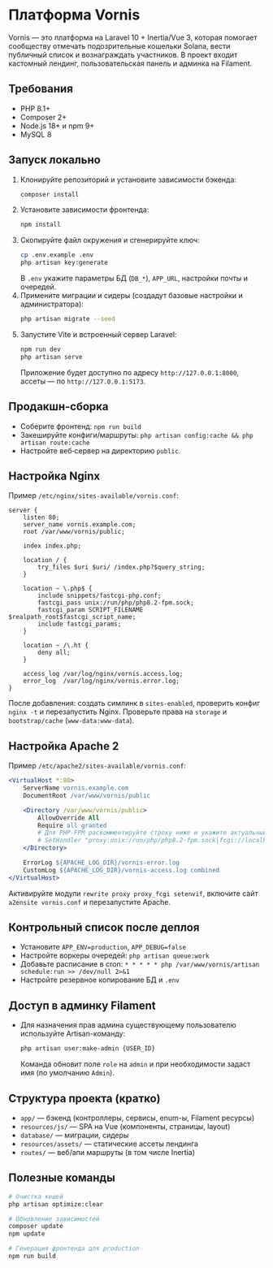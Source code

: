 # Платформа Vornis

Vornis — это платформа на Laravel 10 + Inertia/Vue 3, которая помогает сообществу отмечать подозрительные кошельки Solana, вести публичный список и вознаграждать участников. В проект входит кастомный лендинг, пользовательская панель и админка на Filament.

## Требования
- PHP 8.1+
- Composer 2+
- Node.js 18+ и npm 9+
- MySQL 8

## Запуск локально
1. Клонируйте репозиторий и установите зависимости бэкенда:
   ```bash
   composer install
   ```
2. Установите зависимости фронтенда:
   ```bash
   npm install
   ```
3. Скопируйте файл окружения и сгенерируйте ключ:
   ```bash
   cp .env.example .env
   php artisan key:generate
   ```
   В `.env` укажите параметры БД (`DB_*`), `APP_URL`, настройки почты и очередей.
4. Примените миграции и сидеры (создадут базовые настройки и администратора):
   ```bash
   php artisan migrate --seed
   ```
5. Запустите Vite и встроенный сервер Laravel:
   ```bash
   npm run dev
   php artisan serve
   ```
   Приложение будет доступно по адресу `http://127.0.0.1:8000`, ассеты — по `http://127.0.0.1:5173`.

## Продакшн-сборка
- Соберите фронтенд: `npm run build`
- Закешируйте конфиги/маршруты: `php artisan config:cache && php artisan route:cache`
- Настройте веб‑сервер на директорию `public`.

## Настройка Nginx
Пример `/etc/nginx/sites-available/vornis.conf`:
```nginx
server {
    listen 80;
    server_name vornis.example.com;
    root /var/www/vornis/public;

    index index.php;

    location / {
        try_files $uri $uri/ /index.php?$query_string;
    }

    location ~ \.php$ {
        include snippets/fastcgi-php.conf;
        fastcgi_pass unix:/run/php/php8.2-fpm.sock;
        fastcgi_param SCRIPT_FILENAME $realpath_root$fastcgi_script_name;
        include fastcgi_params;
    }

    location ~ /\.ht {
        deny all;
    }

    access_log /var/log/nginx/vornis.access.log;
    error_log  /var/log/nginx/vornis.error.log;
}
```
После добавления: создать симлинк в `sites-enabled`, проверить конфиг `nginx -t` и перезапустить Nginx. Проверьте права на `storage` и `bootstrap/cache` (`www-data:www-data`).

## Настройка Apache 2
Пример `/etc/apache2/sites-available/vornis.conf`:
```apache
<VirtualHost *:80>
    ServerName vornis.example.com
    DocumentRoot /var/www/vornis/public

    <Directory /var/www/vornis/public>
        AllowOverride All
        Require all granted
        # Для PHP-FPM раскомментируйте строку ниже и укажите актуальный сокет
        # SetHandler "proxy:unix:/run/php/php8.2-fpm.sock|fcgi://localhost/"
    </Directory>

    ErrorLog ${APACHE_LOG_DIR}/vornis-error.log
    CustomLog ${APACHE_LOG_DIR}/vornis-access.log combined
</VirtualHost>
```
Активируйте модули `rewrite proxy proxy_fcgi setenvif`, включите сайт `a2ensite vornis.conf` и перезапустите Apache.

## Контрольный список после деплоя
- Установите `APP_ENV=production`, `APP_DEBUG=false`
- Настройте воркеры очередей: `php artisan queue:work`
- Добавьте расписание в cron: `* * * * * php /var/www/vornis/artisan schedule:run >> /dev/null 2>&1`
- Настройте резервное копирование БД и `.env`

## Доступ в админку Filament
- Для назначения прав админа существующему пользователю используйте Artisan-команду:
  ```bash
  php artisan user:make-admin {USER_ID}
  ```
  Команда обновит поле `role` на `admin` и при необходимости задаст имя (по умолчанию `Admin`).

## Структура проекта (кратко)
- `app/` — бэкенд (контроллеры, сервисы, enum-ы, Filament ресурсы)
- `resources/js/` — SPA на Vue (компоненты, страницы, layout)
- `database/` — миграции, сидеры
- `resources/assets/` — статические ассеты лендинга
- `routes/` — веб/апи маршруты (в том числе Inertia)

## Полезные команды
```bash
# Очистка кешей
php artisan optimize:clear

# Обновление зависимостей
composer update
npm update

# Генерация фронтенда для production
npm run build
```
